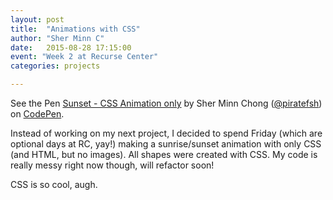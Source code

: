 ```yaml
---
layout: post
title:  "Animations with CSS"
author: "Sher Minn C"
date:   2015-08-28 17:15:00
event: "Week 2 at Recurse Center"
categories: projects

---
```

<p data-height="450" data-theme-id="0" data-slug-hash="RWbeaX" data-default-tab="result" data-user="piratefsh" class='codepen'>See the Pen <a href='http://codepen.io/piratefsh/pen/RWbeaX/'>Sunset - CSS Animation only</a> by Sher Minn Chong (<a href='http://codepen.io/piratefsh'>@piratefsh</a>) on <a href='http://codepen.io'>CodePen</a>.</p>
<script async src="//assets.codepen.io/assets/embed/ei.js"></script>


Instead of working on my next project, I decided to spend Friday (which are optional days at RC, yay!) making a sunrise/sunset animation with only CSS (and HTML, but no images). All shapes were created with CSS. My code is really messy right now though, will refactor soon!

CSS is so cool, augh. 
